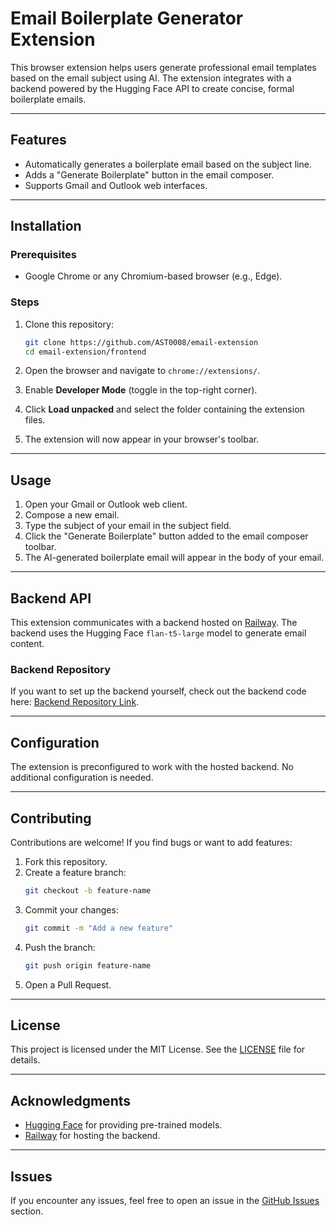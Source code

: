 # Email Boilerplate Generator Extension

This browser extension helps users generate professional email templates based on the email subject using AI. The extension integrates with a backend powered by the Hugging Face API to create concise, formal boilerplate emails.

---

## Features
- Automatically generates a boilerplate email based on the subject line.
- Adds a "Generate Boilerplate" button in the email composer.
- Supports Gmail and Outlook web interfaces.

---

## Installation

### Prerequisites
- Google Chrome or any Chromium-based browser (e.g., Edge).

### Steps
1. Clone this repository:
    ```bash
    git clone https://github.com/AST0008/email-extension
    cd email-extension/frontend
    ```

2. Open the browser and navigate to `chrome://extensions/`.
3. Enable **Developer Mode** (toggle in the top-right corner).
4. Click **Load unpacked** and select the folder containing the extension files.
5. The extension will now appear in your browser's toolbar.

---

## Usage

1. Open your Gmail or Outlook web client.
2. Compose a new email.
3. Type the subject of your email in the subject field.
4. Click the "Generate Boilerplate" button added to the email composer toolbar.
5. The AI-generated boilerplate email will appear in the body of your email.

---

## Backend API

This extension communicates with a backend hosted on [Railway](https://railway.app/). The backend uses the Hugging Face `flan-t5-large` model to generate email content.

### Backend Repository
If you want to set up the backend yourself, check out the backend code here: [Backend Repository Link](https://github.com/AST0008/email-extension/blob/main/app.py).

---

## Configuration

The extension is preconfigured to work with the hosted backend. No additional configuration is needed.

---

## Contributing

Contributions are welcome! If you find bugs or want to add features:
1. Fork this repository.
2. Create a feature branch:
    ```bash
    git checkout -b feature-name
    ```
3. Commit your changes:
    ```bash
    git commit -m "Add a new feature"
    ```
4. Push the branch:
    ```bash
    git push origin feature-name
    ```
5. Open a Pull Request.

---

## License

This project is licensed under the MIT License. See the [LICENSE](LICENSE) file for details.

---

## Acknowledgments
- [Hugging Face](https://huggingface.co/) for providing pre-trained models.
- [Railway](https://railway.app/) for hosting the backend.

---

## Issues

If you encounter any issues, feel free to open an issue in the [GitHub Issues](https://github.com/AST0008/email-extension/issues) section.
